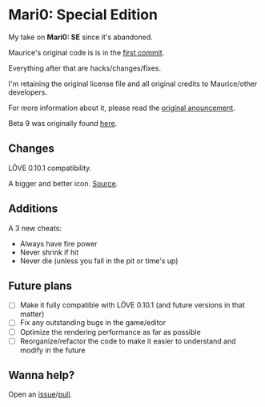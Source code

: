 # Mari0: Special Edition

My take on **Mari0: SE** since it's abandoned.

Maurice's original code is is in the [first commit](https://github.com/tzvetkoff/mari0_se/commit/399ecd76af3fbea53bab94c4ff0b5a899069e354).

Everything after that are hacks/changes/fixes.

I'm retaining the original license file and all original credits to Maurice/other developers.

For more information about it, please read the [original anouncement](http://forum.stabyourself.net/viewtopic.php?f=8&t=4004).

Beta 9 was originally found [here](http://forum.stabyourself.net/viewtopic.php?f=8&t=4004&start=900).

## Changes

LÖVE 0.10.1 compatibility.

A bigger and better icon. [Source](http://www.iconarchive.com/show/super-mario-icons-by-ph03nyx.html).

## Additions

A 3 new cheats:

- Always have fire power
- Never shrink if hit
- Never die (unless you fall in the pit or time's up)

## Future plans

- [ ] Make it fully compatible with LÖVE 0.10.1 (and future versions in that matter)
- [ ] Fix any outstanding bugs in the game/editor
- [ ] Optimize the rendering performance as far as possible
- [ ] Reorganize/refactor the code to make it easier to understand and modify in the future

## Wanna help?

Open an [issue](https://github.com/tzvetkoff/mari0_se/issues/new)/[pull](https://github.com/tzvetkoff/mari0_se/pulls/new).
